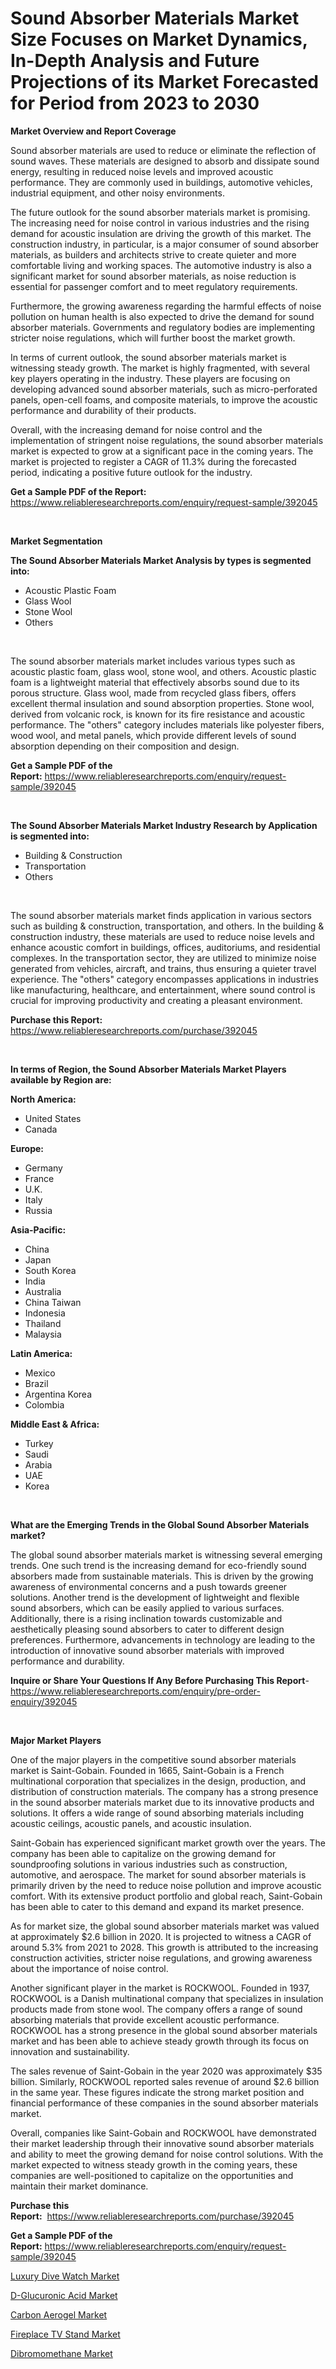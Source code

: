 <p><h1>Sound Absorber Materials Market Size Focuses on Market Dynamics, In-Depth Analysis and Future Projections of its Market Forecasted for Period from 2023 to 2030</h1></p><p><strong>Market Overview and Report Coverage</strong></p>
<p><p>Sound absorber materials are used to reduce or eliminate the reflection of sound waves. These materials are designed to absorb and dissipate sound energy, resulting in reduced noise levels and improved acoustic performance. They are commonly used in buildings, automotive vehicles, industrial equipment, and other noisy environments.</p><p>The future outlook for the sound absorber materials market is promising. The increasing need for noise control in various industries and the rising demand for acoustic insulation are driving the growth of this market. The construction industry, in particular, is a major consumer of sound absorber materials, as builders and architects strive to create quieter and more comfortable living and working spaces. The automotive industry is also a significant market for sound absorber materials, as noise reduction is essential for passenger comfort and to meet regulatory requirements.</p><p>Furthermore, the growing awareness regarding the harmful effects of noise pollution on human health is also expected to drive the demand for sound absorber materials. Governments and regulatory bodies are implementing stricter noise regulations, which will further boost the market growth.</p><p>In terms of current outlook, the sound absorber materials market is witnessing steady growth. The market is highly fragmented, with several key players operating in the industry. These players are focusing on developing advanced sound absorber materials, such as micro-perforated panels, open-cell foams, and composite materials, to improve the acoustic performance and durability of their products.</p><p>Overall, with the increasing demand for noise control and the implementation of stringent noise regulations, the sound absorber materials market is expected to grow at a significant pace in the coming years. The market is projected to register a CAGR of 11.3% during the forecasted period, indicating a positive future outlook for the industry.</p></p>
<p><strong>Get a Sample PDF of the Report:</strong> <a href="https://www.reliableresearchreports.com/enquiry/request-sample/392045">https://www.reliableresearchreports.com/enquiry/request-sample/392045</a></p>
<p>&nbsp;</p>
<p><strong>Market Segmentation</strong></p>
<p><strong>The Sound Absorber Materials Market Analysis by types is segmented into:</strong></p>
<p><ul><li>Acoustic Plastic Foam</li><li>Glass Wool</li><li>Stone Wool</li><li>Others</li></ul></p>
<p>&nbsp;</p>
<p><p>The sound absorber materials market includes various types such as acoustic plastic foam, glass wool, stone wool, and others. Acoustic plastic foam is a lightweight material that effectively absorbs sound due to its porous structure. Glass wool, made from recycled glass fibers, offers excellent thermal insulation and sound absorption properties. Stone wool, derived from volcanic rock, is known for its fire resistance and acoustic performance. The "others" category includes materials like polyester fibers, wood wool, and metal panels, which provide different levels of sound absorption depending on their composition and design.</p></p>
<p><strong>Get a Sample PDF of the Report:</strong>&nbsp;<a href="https://www.reliableresearchreports.com/enquiry/request-sample/392045">https://www.reliableresearchreports.com/enquiry/request-sample/392045</a></p>
<p>&nbsp;</p>
<p><strong>The Sound Absorber Materials Market Industry Research by Application is segmented into:</strong></p>
<p><ul><li>Building & Construction</li><li>Transportation</li><li>Others</li></ul></p>
<p>&nbsp;</p>
<p><p>The sound absorber materials market finds application in various sectors such as building & construction, transportation, and others. In the building & construction industry, these materials are used to reduce noise levels and enhance acoustic comfort in buildings, offices, auditoriums, and residential complexes. In the transportation sector, they are utilized to minimize noise generated from vehicles, aircraft, and trains, thus ensuring a quieter travel experience. The "others" category encompasses applications in industries like manufacturing, healthcare, and entertainment, where sound control is crucial for improving productivity and creating a pleasant environment.</p></p>
<p><strong>Purchase this Report:</strong>&nbsp; <a href="https://www.reliableresearchreports.com/purchase/392045">https://www.reliableresearchreports.com/purchase/392045</a></p>
<p>&nbsp;</p>
<p><strong>In terms of Region, the Sound Absorber Materials Market Players available by Region are:</strong></p>
<p>
    <p> <strong> North America: </strong>
        <ul>
            <li>United States</li>
            <li>Canada</li>
        </ul>
        </p> 
    <p> <strong> Europe: </strong>
        <ul>
            <li>Germany</li>
            <li>France</li>
            <li>U.K.</li>
            <li>Italy</li>
            <li>Russia</li>
        </ul>
        </p> 
    <p> <strong> Asia-Pacific: </strong>
        <ul>
            <li>China</li>
            <li>Japan</li>
            <li>South Korea</li>
            <li>India</li>
            <li>Australia</li>
            <li>China Taiwan</li>
            <li>Indonesia</li>
            <li>Thailand</li>
            <li>Malaysia</li>
        </ul>
        </p> 
    <p> <strong> Latin America: </strong>
        <ul>
            <li>Mexico</li>
            <li>Brazil</li>
            <li>Argentina Korea</li>
            <li>Colombia</li>
        </ul>
        </p> 
    <p> <strong> Middle East & Africa: </strong>
        <ul>
            <li>Turkey</li>
            <li>Saudi</li>
            <li>Arabia</li>
            <li>UAE</li>
            <li>Korea</li>
        </ul>
    </p>
    </p>
<p>&nbsp;</p>
<p><strong>What are the Emerging Trends in the Global Sound Absorber Materials market?</strong></p>
<p><p>The global sound absorber materials market is witnessing several emerging trends. One such trend is the increasing demand for eco-friendly sound absorbers made from sustainable materials. This is driven by the growing awareness of environmental concerns and a push towards greener solutions. Another trend is the development of lightweight and flexible sound absorbers, which can be easily applied to various surfaces. Additionally, there is a rising inclination towards customizable and aesthetically pleasing sound absorbers to cater to different design preferences. Furthermore, advancements in technology are leading to the introduction of innovative sound absorber materials with improved performance and durability.</p></p>
<p><strong>Inquire or Share Your Questions If Any Before Purchasing This Report</strong>- <a href="https://www.reliableresearchreports.com/enquiry/pre-order-enquiry/392045">https://www.reliableresearchreports.com/enquiry/pre-order-enquiry/392045</a></p>
<p>&nbsp;</p>
<p><strong>Major Market Players</strong></p>
<p><p>One of the major players in the competitive sound absorber materials market is Saint-Gobain. Founded in 1665, Saint-Gobain is a French multinational corporation that specializes in the design, production, and distribution of construction materials. The company has a strong presence in the sound absorber materials market due to its innovative products and solutions. It offers a wide range of sound absorbing materials including acoustic ceilings, acoustic panels, and acoustic insulation.</p><p>Saint-Gobain has experienced significant market growth over the years. The company has been able to capitalize on the growing demand for soundproofing solutions in various industries such as construction, automotive, and aerospace. The market for sound absorber materials is primarily driven by the need to reduce noise pollution and improve acoustic comfort. With its extensive product portfolio and global reach, Saint-Gobain has been able to cater to this demand and expand its market presence.</p><p>As for market size, the global sound absorber materials market was valued at approximately $2.6 billion in 2020. It is projected to witness a CAGR of around 5.3% from 2021 to 2028. This growth is attributed to the increasing construction activities, stricter noise regulations, and growing awareness about the importance of noise control.</p><p>Another significant player in the market is ROCKWOOL. Founded in 1937, ROCKWOOL is a Danish multinational company that specializes in insulation products made from stone wool. The company offers a range of sound absorbing materials that provide excellent acoustic performance. ROCKWOOL has a strong presence in the global sound absorber materials market and has been able to achieve steady growth through its focus on innovation and sustainability.</p><p>The sales revenue of Saint-Gobain in the year 2020 was approximately $35 billion. Similarly, ROCKWOOL reported sales revenue of around $2.6 billion in the same year. These figures indicate the strong market position and financial performance of these companies in the sound absorber materials market.</p><p>Overall, companies like Saint-Gobain and ROCKWOOL have demonstrated their market leadership through their innovative sound absorber materials and ability to meet the growing demand for noise control solutions. With the market expected to witness steady growth in the coming years, these companies are well-positioned to capitalize on the opportunities and maintain their market dominance.</p></p>
<p><strong>Purchase this Report:</strong>&nbsp;&nbsp;<a href="https://www.reliableresearchreports.com/purchase/392045">https://www.reliableresearchreports.com/purchase/392045</a></p>
<p></p>
<p><strong>Get a Sample PDF of the Report:</strong>&nbsp;<a href="https://www.reliableresearchreports.com/enquiry/request-sample/392045">https://www.reliableresearchreports.com/enquiry/request-sample/392045</a></p>
<p><p><a href="https://www.linkedin.com/pulse/decoding-luxury-dive-watch-market-deep-latest-trends-segmentation-e1aie/">Luxury Dive Watch Market</a></p><p><a href="https://github.com/WillieWoodard/Market-Research-Report-List-1/blob/main/d-glucuronic-acid-market.md">D-Glucuronic Acid Market</a></p><p><a href="https://github.com/PeterParrish5/Market-Research-Report-List-1/blob/main/carbon-aerogel-market.md">Carbon Aerogel Market</a></p><p><a href="https://www.linkedin.com/pulse/decoding-fireplace-tv-stand-market-deep-dive-latest-zblfe/">Fireplace TV Stand Market</a></p><p><a href="https://medium.com/@mayankdeswal9588dm/dibromomethane-market-analysis-its-cagr-market-segmentation-and-global-industry-overview-409b6936266f">Dibromomethane Market</a></p></p>